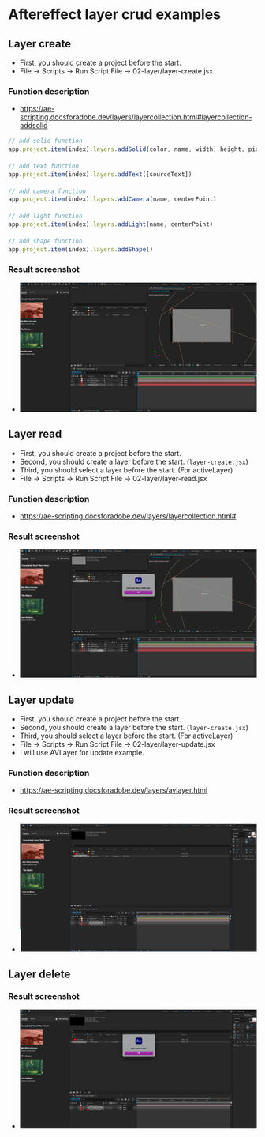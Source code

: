 # Aftereffect layer crud examples

## Layer create
- First, you should create a project before the start.
- File -> Scripts -> Run Script File -> 02-layer/layer-create.jsx

### Function description
- https://ae-scripting.docsforadobe.dev/layers/layercollection.html#layercollection-addsolid
```javascript
// add solid function
app.project.item(index).layers.addSolid(color, name, width, height, pixelAspect[, duration])

// add text function
app.project.item(index).layers.addText([sourceText])

// add camera function
app.project.item(index).layers.addCamera(name, centerPoint)

// add light function
app.project.item(index).layers.addLight(name, centerPoint)

// add shape function
app.project.item(index).layers.addShape()
```

### Result screenshot
- ![layer-create](./asset/layer-create.png)

## Layer read
- First, you should create a project before the start.
- Second, you should create a layer before the start. (`layer-create.jsx`)
- Third, you should select a layer before the start. (For activeLayer)
- File -> Scripts -> Run Script File -> 02-layer/layer-read.jsx

### Function description
- https://ae-scripting.docsforadobe.dev/layers/layercollection.html#

### Result screenshot
- ![layer-read](./asset/layer-read.png)

## Layer update
- First, you should create a project before the start.
- Second, you should create a layer before the start. (`layer-create.jsx`)
- Third, you should select a layer before the start. (For activeLayer)
- File -> Scripts -> Run Script File -> 02-layer/layer-update.jsx
- I will use AVLayer for update example.

### Function description
- https://ae-scripting.docsforadobe.dev/layers/avlayer.html

### Result screenshot
- ![layer-update](./asset/layer-update.png)

## Layer delete

### Result screenshot
- ![layer-delete](./asset/layer-delete.png)
